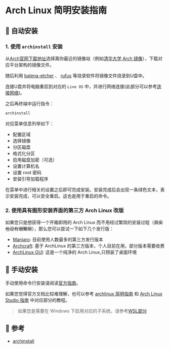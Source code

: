 # Arch Linux 简明安装指南

##  自动安装

### 1. 使用 `archinstall` 安装

从[Arch官网下载地址](https://archlinux.org/download/)选择离你最近的镜像站（例如[清华大学 Arch 镜像](https://mirrors.tuna.tsinghua.edu.cn/archlinux/iso/latest/)），下载对应平台架构的镜像文件。

随后利用 [balena-etcher](https://www.balena.io/etcher/) 、 [rufus](https://rufus.ie/zh/) 等烧录软件将镜像文件烧录到U盘中。

连接U盘并将电脑重启到对应的 `Live OS` 中，并进行网络连接(此部分可以参考[连接网络](https://arch.icekylin.online/rookie/basic-install.html#_3-%E8%BF%9E%E6%8E%A5%E7%BD%91%E7%BB%9C))。

之后再终端中运行指令：

```bash
archinstall
```

对应菜单信息列举如下：

+ 配置区域
+ 选择镜像
+ 分区磁盘
+ 格式化分区
+ 启用磁盘加密（可选）
+ 设置计算机名
+ 设置 root 密码
+ 安装引导加载程序

在菜单中进行相关的设置之后即可完成安装。安装完成后会出现一条绿色文本，表示安装完成，可以安全重启。这也是用于重启的命令。

### 2. 使用具有图形安装界面的第三方 Arch Linux 改版

如果您只是想获得一个开箱即用的 Arch Linux 而不用经过繁琐的安装过程（~~其实也没有很繁琐~~），那么您可以尝试一下如下几个发行版：

- [Manjaro](https://manjaro.org/): 目前使用人数最多的第三方发行版本
- [Archcraft](https://archcraft.io/): 基于 ArchLinux 的第三方版本，个人目前在用，部分版本需要收费
- [ArchLinux GUI](https://archlinuxgui.in/): 这是一个纯净的 Arch Linux,只预装了桌面环境

##  手动安装

手动使用命令行安装请阅读[官方指南](https://wiki.archlinux.org/title/Installation_guide)。

如果您觉得官方文档比较难理解，也可以参考 [archlinux 简明指南](https://arch.icekylin.online/) 和 [Arch Linux Studio 指南](https://archlinuxstudio.github.io/ArchLinuxTutorial/) 中对应部分的教程。

> 如果您是需要在 Windows 下启用对应的子系统，请参考[WSL部分](/Topic/Windows/Virtual-Machine/WSL2.md)

##  参考

- [archinstall](https://wiki.archlinuxcn.org/wiki/Archinstall)